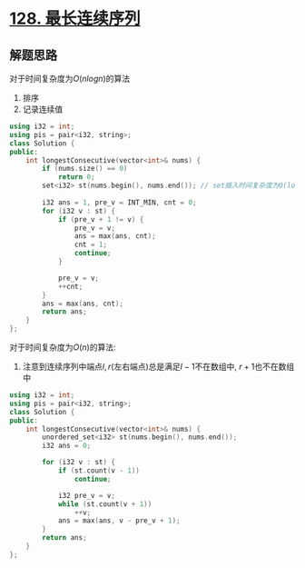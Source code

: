 # [128. 最长连续序列](https://leetcode.cn/problems/longest-consecutive-sequence/)

## 解题思路

对于时间复杂度为$O(nlogn)$的算法

1. 排序
2. 记录连续值

```cpp
using i32 = int;
using pis = pair<i32, string>;
class Solution {
public:
    int longestConsecutive(vector<int>& nums) {
        if (nums.size() == 0)
            return 0;
        set<i32> st(nums.begin(), nums.end()); // set插入时间复杂度为O(logN)
        
        i32 ans = 1, pre_v = INT_MIN, cnt = 0;
        for (i32 v : st) {
            if (pre_v + 1 != v) {
                pre_v = v;
                ans = max(ans, cnt);
                cnt = 1;
                continue;
            }

            pre_v = v;
            ++cnt;
        }
        ans = max(ans, cnt);
        return ans;
    }
};
```

对于时间复杂度为$O(n)$的算法:

1. 注意到连续序列中端点$l, r$(左右端点)总是满足$l - 1$不在数组中, $r + 1$也不在数组中

```cpp
using i32 = int;
using pis = pair<i32, string>;
class Solution {
public:
    int longestConsecutive(vector<int>& nums) {
        unordered_set<i32> st(nums.begin(), nums.end());
        i32 ans = 0;

        for (i32 v : st) {
            if (st.count(v - 1))
                continue;

            i32 pre_v = v;
            while (st.count(v + 1))
                ++v;
            ans = max(ans, v - pre_v + 1);
        }
        return ans;
    }
};

```